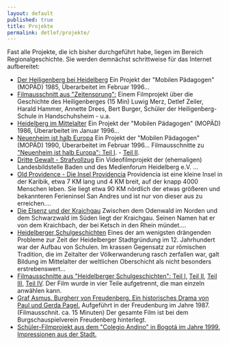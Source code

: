 ```yaml
---
layout: default
published: true
title: Projekte
permalink: detlef/projekte/
---
```


Fast alle Projekte, die ich bisher durchgeführt habe, liegen im Bereich Regionalgeschichte. Sie werden demnächst schrittweise für das Internet aufbereitet:

* [Der Heiligenberg bei Heidelberg](http://www.zeiler.me/detlef/projekte/heiligenberg) Ein Projekt der "Mobilen Pädagogen" (MOPÄD) 1985, Überarbeitet im Februar 1996...
* [Filmausschnitt aus "Zeitensprung":](http://www.youtube.com/watch?v=1yT9xh0X450) Einem Filmprojekt über die Geschichte des Heiligenberges (15 Min)
Luwig Merz, Detlef Zeiler, Harald Hammer, Annette Drees, Bert Burger, Schüler der Heiligenberg-Schule in Handschuhsheim - u.a.
* [Heidelberg im Mittelalter](http://www.zeiler.me/detlef/projekte/heidelberg-im-mittelalter) Ein Projekt der "Mobilen Pädagogen" (MOPÄD) 1986, Überarbeitet im Januar 1996...
* [Neuenheim ist halb Europa](http://www.zeiler.me/detlef/projekte/neuenheim) Ein Projekt der "Mobilen Pädagogen" (MOPÄD) 1990, Überarbeitet im Februar 1996...
Filmausschnitte zu ["Neuenheim ist halb Europa": Teil I](http://www.youtube.com/watch?v=BRq73BNivCI). - [Teil II](http://www.youtube.com/watch?v=S0F7gzljX8I).
* [Dritte Gewalt - Strafvollzug](http://www.zeiler.me/detlef/projekte/dritte-gewalt-strafvollzug) Ein Videofilmprojekt der (ehemaligen) Landesbildstelle Baden und des Medienforum Heidelberg e.V. ...
* [Old Providence - Die Insel Providencia](http://www.zeiler.me/detlef/projekte/old-providence-die-insel-providencia) Providencia ist eine kleine Insel in der Karibik, etwa 7 KM lang und 4 KM breit, auf der knapp 4000 Menschen leben. Sie liegt etwa 90 KM nördlich der etwas größeren und bekannteren Ferieninsel San Andres und ist nur von dieser aus zu erreichen....
* [Die Elsenz und der Kraichgau](http://www.zeiler.me/detlef/projekte/die-elsenz-und-der-kraichgau) Zwischen dem Odenwald im Norden und dem Schwarzwald im Süden liegt der Kraichgau. Seinen Namen hat er von dem Kraichbach, der bei Ketsch in den Rhein mündet....
* [Heidelberger Schulgeschichten](http://www.zeiler.me/detlef/projekte/heidelberger-schulgeschichten)
Eines der am wenigsten drängenden Probleme zur Zeit der Heidelberger Stadtgründung im 12. Jahrhundert war der Aufbau von Schulen. Im kras­sen Gegensatz zur römischen Tradition, die im Zeitalter der Völkerwan­derung rasch zerfallen war, galt Bildung im Mittelalter der weltlichen Oberschicht als nicht besonders erstrebenswert...
* [Filmausschnitte aus "Heidelberger Schulgeschichten": Teil I,](http://www.youtube.com/watch?v=n69DM_pC6ZY) [Teil II](http://www.youtube.com/watch?v=BzlxnjAKUDU), [Teil III](http://www.youtube.com/watch?v=fuIDovlseZI),   [Teil IV](http://www.youtube.com/watch?v=rNeARBpQCpw).
Der Film wurde in vier Teile aufgetrennt, die man einzeln anwählen kann.
* [Graf Asmus. Burgherr von Freudenberg. Ein historisches Drama von Paul und Gerda Pagel.](http://www.youtube.com/watch?v=MOFqCBKEXsw)
Aufgeführt in der Freudenburg im Jahre 1987. (Filmausschnit. ca. 15 Minuten) Der gesamte Film ist bei dem Burgschauspielverein Freudenberg hinterlegt.
* [Schüler-Filmprojekt aus dem "Colegio Andino" in Bogotá im Jahre 1999. Impressionen aus der Stadt.](http://youtu.be/8KtzlesM87g)